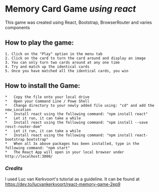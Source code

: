 # Memory Card Game *using react*
This game was created using React, Bootstrap, BrowserRouter and varies components

## How to play the game:
    1. Click on the "Play" option in the menu tab
    2. Click on the card to turn the card around and display an image
    3. You can only turn two cards around at any one time
    4. Try and match up the identical cards
    5. Once you have matched all the identical cards, you win


## How to install the Game: 
    *   Copy the file onto your local drive
    *   Open your Command Line / Powe Shell
    *   Change directory to your newly added file using: "cd" and add the new_Location
    *   Install react using the following command: "npm install react"
    *   Let it run, it can take a while
    *   Install react using the following command: "npm install --save resct-router-dom"
    *   Let it run, it can take a while
    *   Install react using the following command: "npm install react-bootstrap bootstrap"
    *   When all 3x above packages has been installed, type in the following command: "npm start"
    *   The React App will open in your local browser under http://localhost:3000/

### *Credits*
I used Luc van Kerkvoort's tutorial as a guideline. It can be found at https://dev.to/lucvankerkvoort/react-memory-game-2ep9
